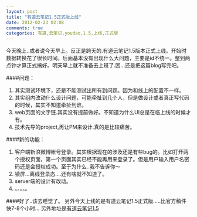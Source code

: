```yaml
---
layout: post
title: "有道云笔记1.5正式版上线"
date: 2012-02-23 02:08
comments: true
categories: 有道,云笔记,youdao,1.5,上线,正式版 
---
```

今天晚上..或者说今天早上。反正是跨天的.有道云笔记1.5版本正式上线。开始时数据转换花了很长时间。后面基本没有出现什么大问题，主要是id不统一。整到两点钟才算正式搞好。明天早上就不准备去上班了.困...还是把这篇blog写完吧。    
     
####问题：
 1. 其实测试环境下，还是不能测试出所有到问题。因为和线上的配置不一样。   
 2. 其实组内改动什么设计问题，可能牵扯到几个人，但是做设计或者真正写代码的时候，其实不知道牵扯到谁。   
 3. web页面的文字链.其实没有提前做好。不知道为什么UI总是在临上线的时候才有。
 4. 技术先导的project,再让PM来设计.真的是比较痛苦。
          
####新的功能：
 1. 客户端新浪微博帐号登录。其实根据现在的涉及还是有些bug的。比如打开两个授权页面，第一个页面其实已经不能再用来登录了。但是用户输入用户名密码还是会授权成功。至于为什么..我不告诉你～
 2. 锁屏...离线登录态....还有啥就不知道了。
 3. server端的设计有改动。
 4. 。。。。。
       
####好了..该去睡觉了。
另外今天上线的是有道云笔记1.5正式版.....比官方稿件快7-8个小时...
另外地址是[有道云笔记1.5](http://note.youdao.com)
